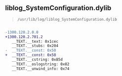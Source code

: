 ## liblog_SystemConfiguration.dylib

> `/usr/lib/log/liblog_SystemConfiguration.dylib`

```diff

-1300.120.2.0.0
+1300.120.2.701.2
   __TEXT.__text: 0x1cec
   __TEXT.__stubs: 0x204
-  __TEXT.__const: 0x50
+  __TEXT.__const: 0x58
   __TEXT.__cstring: 0x85d
   __TEXT.__oslogstring: 0x82
   __TEXT.__unwind_info: 0x74

```
